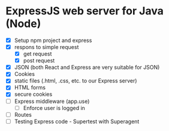 ExpressJS web server for Java (Node)
====================================

* [x] Setup npm project and express
* [x] respons to simple request
  * [x] get request
  * [x] post request
* [x] JSON (both React and Express are very suitable for JSON)
* [x] Cookies
* [x] static files (.html, .css, etc. to our Express server)
* [x] HTML forms
* [x] secure cookies
* [ ] Express middleware (app.use)
  * [ ] Enforce user is logged in
* [ ] Routes
* [ ] Testing Express code - Supertest with Superagent 
